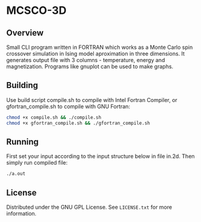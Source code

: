 # MCSCO-3D

## Overview
Small CLI program written in FORTRAN which works as a Monte Carlo spin crossover simulation 
in Ising model aproximation in three dimensions. 
It generates output file with 3 columns - temperature, energy and magnetization. 
Programs like gnuplot can be used to make graphs. 

## Building
Use build script compile.sh to compile with Intel Fortran Compiler, 
or gfortran_compile.sh to compile with GNU Fortran: 

```sh
chmod +x compile.sh && ./compile.sh
chmod +x gfortran_compile.sh && ./gfortran_compile.sh
```

## Running
First set your input according to the input structure below in file in.2d. 
Then simply run compiled file: 
```sh
./a.out
```
## License
Distributed under the GNU GPL License. See `LICENSE.txt` for more information.
